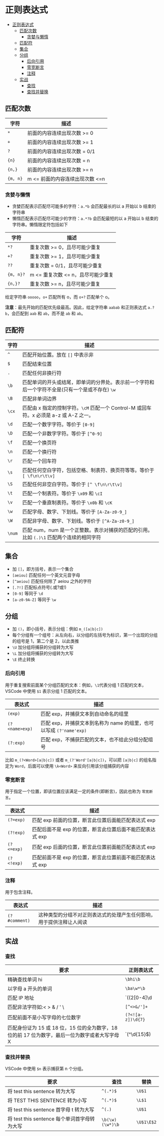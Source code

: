 # 正则表达式

- [正则表达式](#正则表达式)
  - [匹配次数](#匹配次数)
    - [贪婪与懒惰](#贪婪与懒惰)
  - [匹配符](#匹配符)
  - [集合](#集合)
  - [分组](#分组)
    - [后向引用](#后向引用)
    - [零宽断言](#零宽断言)
    - [注释](#注释)
  - [实战](#实战)
    - [查找](#查找)
    - [查找并替换](#查找并替换)

## 匹配次数

| 字符 | 描述 |
| --- | --- |
| `*` | 前面的内容连续出现次数 >= 0 |
| `+` | 前面的内容连续出现次数 >= 1 |
| `?` | 前面的内容连续出现次数 = 0/1 |
| `{n}` | 前面的内容连续出现次数 = n |
| `{n,}` | 前面的内容连续出现次数 >= n |
| `{m, n}` | m <= 前面的内容连续出现次数 <=n |

### 贪婪与懒惰

- 贪婪匹配表示匹配尽可能多的字符：`a.*b` 会匹配最长的以 a 开始以 b 结束的字符串
- 懒惰匹配表示匹配尽可能少的字符：`a.*?b` 会匹配最短的以 a 开始以 b 结束的字符串。懒惰限定符包括如下

| 字符 | 描述 |
| --- | --- |
| `*?` | 重复次数 >= 0，且尽可能少重复 |
| `+?` | 重复次数 >= 1，且尽可能少重复 |
| `??` | 重复次数 = 0/1，且尽可能少重复 |
| `{m, n}?` | m <= 重复次数 <= n，且尽可能少重复 |
| `{n,}?` | 重复次数 >= n，且尽可能少重复 |

给定字符串 `ooooo`，`o+` 匹配所有 o，而 `o+?` 匹配单个 o。

**注意**：最先开始的匹配优先级最高。因此，给定字符串 `aabab` 和正则表达式 `a.?b`，会匹配到 `aab` 和 `ab`，而不是 `ab` 和 `ab`。

## 匹配符

| 字符 | 描述 |
| --- | --- |
| `^` | 匹配开始位置。放在 `[]` 中表示非 |
| `$` | 匹配结束位置 |
| `.` | 匹配任何非换行符 |
| `\b` | 匹配单词的开头或结尾，即单词的分界处。表示前一个字符和后一个字符不全是(只有一个是或不存在) `\w`|
| `\B` | 匹配非单词边界 |
| `\cx` | 匹配由 x 指定的控制字符。`\cM` 匹配一个 Control-M 或回车符。x 必须是 a-z 或 A-Z 之一。 |
| `\d` | 匹配一个数字字符。等价于 `[0-9]` |
| `\D` | 匹配一个非数字字符。等价于 `[^0-9]` |
| `\f` | 匹配一个换页符 |
| `\n` | 匹配一个换行符 |
| `\r` | 匹配一个回车符 |
| `\s` | 匹配任何空白字符，包括空格、制表符、换页符等等。等价于 `[ \f\n\r\t\v]` |
| `\S` | 匹配任何非空白字符。等价于 `[^ \f\n\r\t\v]` |
| `\t` | 匹配一个制表符。等价于 `\x09` 和 `\cI` |
| `\v` | 匹配一个垂直制表符。等价于 `\x0b` 和 `\cK` |
| `\w` | 匹配字母、数字、下划线。等价于 `[A-Za-z0-9_]` |
| `\W` | 匹配非字母、数字、下划线。等价于 `[^A-Za-z0-9_]` |
| `\num` | 匹配 num，num 是一个正整数。表示对捕获的匹配的引用。比如 `(.)\1` 匹配两个连续的相同字符 |

## 集合

- 加 `[]`，即方括号，表示一个集合
- `[aeiou]` 匹配任何一个英文元音字母
- `[^aeiou]` 匹配任何除了 aeiou 之外的字符
- `[.?!]` 匹配标点符号(.或?或!)
- `[0-9]` 等同于 `\d`
- `[a-z0-9A-Z]` 等同于 `\w`

## 分组

- 加 `()`，即小括号，表示分组：例如 `m_([a|b|c])`
- 每个分组有一个组号：从左向右，以分组的左括号为标识，第一个出现的分组的组号是 1，第二个是 2，以此类推
- `\U` 加分组将捕获的分组转为大写
- `\L` 加分组将捕获的分组转为大写
- `\E` 终止转换

### 后向引用

用于重复搜索前面某个分组匹配的文本：例如，`\1`代表分组 1 匹配的文本，VSCode 中使用 `$1` 表示分组 1 匹配的文本。

| 表达式 | 描述 |
| --- | --- |
| `(exp)` | 匹配 exp，并捕获文本到自动命名的组里 |
| `(?<name>exp)` | 匹配 exp，并捕获文本到名称为 name 的组里，也可以写成 `(?'name'exp)` |
| `(?:exp)` | 匹配 exp，不捕获匹配的文本，也不给此分组分配组号 |

比如 `m_(?<Word>[a|b|c])` 或者 `m_(?'Word'[a|b|c])`，可以把 `[a|b|c]` 的组名指定为 `Word`，后面可以使用 `\k<Word>` 来反向引用该分组捕获的内容

### 零宽断言

用于指定一个位置，即该位置应该满足一定的条件(即断言)，因此也称为 `零宽断言`。

| 表达式 | 描述 |
| --- | --- |
| `(?=exp)` | 匹配 exp 前面的位置，断言此位置后面能匹配表达式 exp |
| `(?!exp)` | 匹配后面不是 exp 的位置，断言此位置后面不能匹配表达式 exp |
| `(?<=exp)` | 匹配 exp 后面的位置，断言此位置前面能匹配表达式 exp |
| `(?<!exp)` | 匹配前面不是 exp 的位置，断言此位置前面不能匹配表达式 exp |

### 注释

用于包含注释。

| 表达式 | 描述 |
| --- | --- |
| `(?#comment)` | 这种类型的分组不对正则表达式的处理产生任何影响，用于提供注释让人阅读 |

## 实战

### 查找

| 要求 | 正则表达式 |
| --- | --- |
| 精确查找单词 hi | `\bhi\b` |
| 以字母 a 开头的单词 | `\ba\w*\b` |
| 匹配 IP 地址 | `((2[0-4]\d|25[0-5]|[01]?\d\d?)\.){3}(2[0-4]\d|25[0-5]|[01]?\d\d?)` |
| 匹配非法字符如:< > & / ' \ | `[^<>&/']+` |
| 匹配前面不是小写字母的七位数字 | `(?<![a-z])\d{7}` |
| 匹配身份证为 15 或 18 位，15 位的全为数字，18 位的前 17 位为数字，最后一位为数字或者大写字母 X | `(^\d{15}$)|(^\d{17}[0-9|X]$)` |

### 查找并替换

VSCode 中使用 `$n` 表示捕获第 n 个分组。

| 要求 | 查找 | 替换 |
| --- | --- | --- |
| 将 test this sentence 转为大写 | `^(.*)$` | `\U$1` |
| 将 TEST THIS SENTENCE 转为小写 | `^(.*)$` | `\L$1` |
| 将 test this sentence 首字母 t 转为大写 | `^(.)` | `\U$1` |
| 将 test this sentence 每个单词首字母转为大写 | `\b(\w)(\w*)\b` | `\U$1\E$2` |
